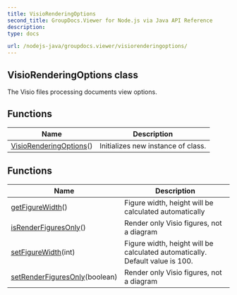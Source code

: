 ```yaml
---
title: VisioRenderingOptions
second_title: GroupDocs.Viewer for Node.js via Java API Reference
description: 
type: docs

url: /nodejs-java/groupdocs.viewer/visiorenderingoptions/
---
```


## VisioRenderingOptions class
The Visio files processing documents view options.

## Functions

| Name | Description |
| --- | --- |
| [VisioRenderingOptions](visiorenderingoptions)() | Initializes new instance of class. |

## Functions

| Name | Description |
| --- | --- |
| [getFigureWidth](getfigurewidth)() | Figure width, height will be calculated automatically |
| [isRenderFiguresOnly](isrenderfiguresonly)() | Render only Visio figures, not a diagram |
| [setFigureWidth](setfigurewidth)(int) | Figure width, height will be calculated automatically. Default value is 100. |
| [setRenderFiguresOnly](setrenderfiguresonly)(boolean) | Render only Visio figures, not a diagram |

